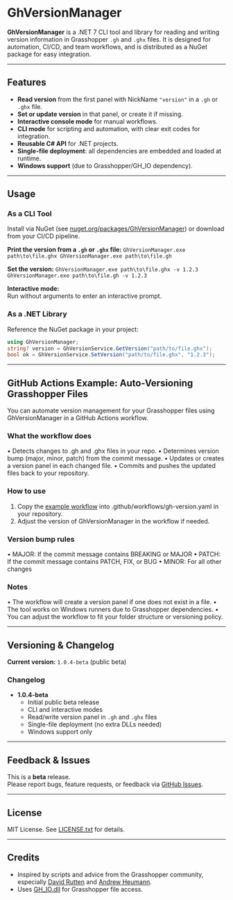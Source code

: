 # GhVersionManager

**GhVersionManager** is a .NET 7 CLI tool and library for reading and writing version information in Grasshopper `.gh` and `.ghx` files. It is designed for automation, CI/CD, and team workflows, and is distributed as a NuGet package for easy integration.

---

## Features

- **Read version** from the first panel with NickName `"version"` in a `.gh` or `.ghx` file.
- **Set or update version** in that panel, or create it if missing.
- **Interactive console mode** for manual workflows.
- **CLI mode** for scripting and automation, with clear exit codes for integration.
- **Reusable C# API** for .NET projects.
- **Single-file deployment**: all dependencies are embedded and loaded at runtime.
- **Windows support** (due to Grasshopper/GH_IO dependency).

---

## Usage

### As a CLI Tool

Install via NuGet (see [nuget.org/packages/GhVersionManager](https://www.nuget.org/packages/GhVersionManager)) or download from your CI/CD pipeline.

**Print the version from a `.gh` or `.ghx` file:**
`GhVersionManager.exe path\to\file.ghx GhVersionManager.exe path\to\file.gh`

**Set the version:**
`GhVersionManager.exe path\to\file.ghx -v 1.2.3 GhVersionManager.exe path\to\file.gh -v 1.2.3`


**Interactive mode:**  
Run without arguments to enter an interactive prompt.

### As a .NET Library

Reference the NuGet package in your project:
```csharp
using GhVersionManager;
string? version = GhVersionService.GetVersion("path/to/file.ghx");
bool ok = GhVersionService.SetVersion("path/to/file.ghx", "1.2.3");
```

---

## GitHub Actions Example: Auto-Versioning Grasshopper Files
You can automate version management for your Grasshopper files using GhVersionManager in a GitHub Actions workflow.

### What the workflow does
•	Detects changes to .gh and .ghx files in your repo.
•	Determines version bump (major, minor, patch) from the commit message.
•	Updates or creates a version panel in each changed file.
•	Commits and pushes the updated files back to your repository.

### How to use
1.	Copy the [example workflow](./.github/workflows/gh-version.yaml) into .github/workflows/gh-version.yaml in your repository.
2.	Adjust the version of GhVersionManager in the workflow if needed.

### Version bump rules
•	MAJOR: If the commit message contains BREAKING or MAJOR
•	PATCH: If the commit message contains PATCH, FIX, or BUG
•	MINOR: For all other changes

### Notes
•	The workflow will create a version panel if one does not exist in a file.
•	The tool works on Windows runners due to Grasshopper dependencies.
•	You can adjust the workflow to fit your folder structure or versioning policy.

---

## Versioning & Changelog

**Current version:** `1.0.4-beta` (public beta)

### Changelog

- **1.0.4-beta**
  - Initial public beta release
  - CLI and interactive modes
  - Read/write version panel in `.gh` and `.ghx` files
  - Single-file deployment (no extra DLLs needed)
  - Windows support only

---

## Feedback & Issues

This is a **beta** release.  
Please report bugs, feature requests, or feedback via [GitHub Issues](https://github.com/timsdesigns/GhVersionManager/issues).

---

## License

MIT License. See [LICENSE.txt](LICENSE.txt) for details.

---

## Credits

- Inspired by scripts and advice from the Grasshopper community, especially [David Rutten](https://www.grasshopper3d.com/profile/DavidRutten) and [Andrew Heumann](https://www.grasshopper3d.com/profile/AndrewHeumann).
- Uses [GH_IO.dll](https://mcneel.github.io/grasshopper-api-docs/api/grasshopper/html/N_GH_IO.htm) for Grasshopper file access.
